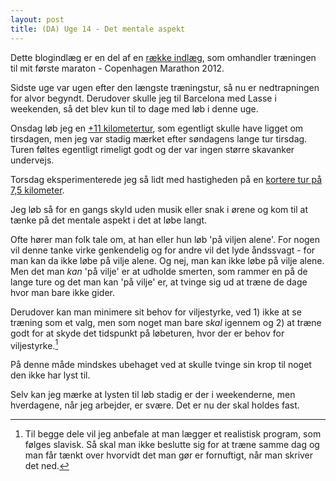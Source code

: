 ```yaml
---
layout: post
title: (DA) Uge 14 - Det mentale aspekt
---
```


<p class="message">
  Dette blogindlæg er en del af en <a href="/maraton2012/">række indlæg</a>, som omhandler træningen til mit første maraton - Copenhagen Marathon 2012.
</p>

Sidste uge var ugen efter den længste træningstur, så nu er nedtrapningen for alvor begyndt. Derudover skulle jeg til Barcelona med Lasse i weekenden, så det blev kun til to dage med løb i denne uge.

Onsdag løb jeg en [+11 kilometertur](http://connect.garmin.com/activity/173933122), som egentligt skulle have ligget om tirsdagen, men jeg var stadig mærket efter søndagens lange tur tirsdag. Turen føltes egentligt rimeligt godt og der var ingen større skavanker undervejs.

Torsdag eksperimenterede jeg så lidt med hastigheden på en [kortere tur på 7,5 kilometer](http://connect.garmin.com/activity/174443501).

Jeg løb så for en gangs skyld uden musik eller snak i ørene og kom til at tænke på det mentale aspekt i det at løbe langt.

Ofte hører man folk tale om, at han eller hun løb 'på viljen alene'. For nogen vil denne tanke virke genkendelig og for andre vil det lyde åndssvagt - for man kan da ikke løbe på vilje alene. Og nej, man kan ikke løbe på vilje alene. Men det man *kan* 'på vilje' er at udholde smerten, som rammer en på de lange ture og det man kan 'på vilje' er, at tvinge sig ud at træne de dage hvor man bare ikke gider.

Derudover kan man minimere sit behov for viljestyrke, ved 1) ikke at se træning som et valg, men som noget man bare *skal* igennem og 2) at træne godt for at skyde det tidspunkt på løbeturen, hvor der er behov for viljestyrke.[^1]

På denne måde mindskes ubehaget ved at skulle tvinge sin krop til noget den ikke har lyst til.

Selv kan jeg mærke at lysten til løb stadig er der i weekenderne, men hverdagene, når jeg arbejder, er svære. Det er nu der skal holdes fast.

[^1]: Til begge dele vil jeg anbefale at man lægger et realistisk program, som følges slavisk. Så skal man ikke beslutte sig for at træne samme dag og man får tænkt over hvorvidt det man gør er fornuftigt, når man skriver det ned.
